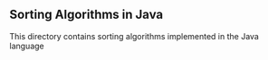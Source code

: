 ## Sorting Algorithms in Java

This directory contains sorting algorithms implemented in the Java language
